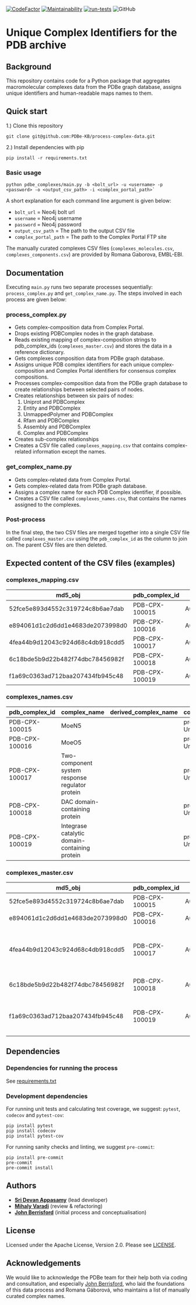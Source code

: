 [![CodeFactor](https://www.codefactor.io/repository/github/pdbe-kb/process-complex-data/badge)](https://www.codefactor.io/repository/github/pdbe-kb/process-complex-data)
[![Maintainability](https://api.codeclimate.com/v1/badges/aee4f254bddad263bf12/maintainability)](https://codeclimate.com/github/PDBe-KB/process-complex-data/maintainability)
[![run-tests](https://github.com/PDBe-KB/process-complex-data/actions/workflows/tests.yml/badge.svg)](https://github.com/PDBe-KB/process-complex-data/actions/workflows/tests.yml)
![GitHub](https://img.shields.io/github/license/pdbe-kb/process-complex-data)

Unique Complex Identifiers for the PDB archive
==

## Background

This repository contains code for a Python package that aggregates macromolecular complexes data from the PDBe graph database, assigns unique identifiers and human-readable maps names to them.

## Quick start

1.) Clone this repository

```shell
git clone git@github.com:PDBe-KB/process-complex-data.git
```

2.) Install dependencies with pip

```shell
pip install -r requirements.txt
```

### Basic usage

```shell
python pdbe_complexes/main.py -b <bolt_url> -u <username> -p <password> -o <output_csv_path> -i <complex_portal_path>`
```

A short explanation for each command line argument is given below:

- `bolt_url` = Neo4j bolt url
- `username` = Neo4j username
- `password` = Neo4j password
- `output_csv_path` = The path to the output CSV file
- `complex_portal_path` = The path to the Complex Portal FTP site

The manually curated complexes CSV files (`complexes_molecules.csv`, `complexes_components.csv`) are provided by Romana Gaborova, EMBL-EBI.

## Documentation

Executing `main.py` runs two separate processes sequentially: `process_complex.py` and `get_complex_name.py`.
The steps involved in each process are given below:

### process_complex.py
- Gets complex-composition data from Complex Portal.
- Drops existing PDBComplex nodes in the graph database.
- Reads existing mapping of complex-composition strings to pdb_complex_ids (`complexes_master.csv`) and stores the data in a reference dictionary.
- Gets complexes composition data from PDBe graph database.
- Assigns unique PDB complex identifiers for each unique complex-composition and Complex Portal identifiers for consensus complex compositions.
- Processes complex-composition data from the PDBe graph database to create relationships between selected pairs of nodes.
- Creates relationships between six pairs of nodes:
  1. Uniprot and PDBComplex
  2. Entity and PDBComplex
  3. UnmappedPolymer and PDBComplex
  4. Rfam and PDBComplex
  5. Assembly and PDBComplex
  6. Complex and PDBComplex
- Creates sub-complex relationships
- Creates a CSV file called `complexes_mapping.csv` that contains complex-related information except the names.

### get_complex_name.py
- Gets complex-related data from Complex Portal.
- Gets complex-related data from PDBe graph database.
- Assigns a complex name for each PDB Complex identifier, if possible.
- Creates a CSV file called `complexes_names.csv`, that contains the names assigned to the complexes.

### Post-process

In the final step, the two CSV files are merged together into a single CSV file called `complexes_master.csv` using the `pdb_complex_id` as the column to join on. The parent CSV files are then deleted.

## Expected content of the CSV files (examples)

### complexes_mapping.csv

|md5_obj                         |pdb_complex_id|accession           |complex_portal_id|entries                           |
|--------------------------------|--------------|--------------------|-----------------|----------------------------------|
|52fce5e893d4552c319724c8b6ae7dab|PDB-CPX-100015|A0A010_2_67581      |                 |5b01_1,5b00_1                     |
|e894061d1c2d6dd1e4683de2073998d0|PDB-CPX-100016|A0A011_2_67581      |                 |3vkc_1,3vkd_1,3vka_1,3vkb_1,3vk5_1|
|4fea44b9d12043c924d68c4db918cdd5|PDB-CPX-100017|A0A014C6J9_2_1310912|                 |6br7_1                            |
|6c18bde5b9d22b482f74dbc78456982f|PDB-CPX-100018|A0A014M399_2_1188239|                 |7dg0_1,7dfx_1                     |
|f1a69c0363ad712baa207434fb945c48|PDB-CPX-100019|A0A016UZK2_3_53326  |                 |7a4a_1                            |

### complexes_names.csv

|pdb_complex_id                  |complex_name  |derived_complex_name|complex_name_type        |
|--------------------------------|--------------|--------------------|-------------------------|
|PDB-CPX-100015                  |MoeN5         |                    |protein name from UniProt|
|PDB-CPX-100016                  |MoeO5         |                    |protein name from UniProt|
|PDB-CPX-100017                  |Two-component system response regulator protein|                    |protein name from UniProt|
|PDB-CPX-100018                  |DAC domain-containing protein|                    |protein name from UniProt|
|PDB-CPX-100019                  |Integrase catalytic domain-containing protein|                    |protein name from UniProt|


### complexes_master.csv

|md5_obj                         |pdb_complex_id|accession           |complex_portal_id        |entries.                          |complex_name                                   |derived_complex_name|complex_name_type        |
|--------------------------------|--------------|--------------------|-------------------------|----------------------------------|-----------------------------------------------|--------------------|-------------------------|
|52fce5e893d4552c319724c8b6ae7dab|PDB-CPX-100015|A0A010_2_67581      |                         |5b01_1,5b00_1                     |MoeN5                                          |                    |protein name from UniProt|
|e894061d1c2d6dd1e4683de2073998d0|PDB-CPX-100016|A0A011_2_67581      |                         |3vkc_1,3vkd_1,3vka_1,3vkb_1,3vk5_1|MoeO5                                          |                    |protein name from UniProt|
|4fea44b9d12043c924d68c4db918cdd5|PDB-CPX-100017|A0A014C6J9_2_1310912|                         |6br7_1                            |Two-component system response regulator protein|                    |protein name from UniProt|
|6c18bde5b9d22b482f74dbc78456982f|PDB-CPX-100018|A0A014M399_2_1188239|                         |7dg0_1,7dfx_1                     |DAC domain-containing protein                  |                    |protein name from UniProt|
|f1a69c0363ad712baa207434fb945c48|PDB-CPX-100019|A0A016UZK2_3_53326  |                         |7a4a_1                            |Integrase catalytic domain-containing protein  |                    |protein name from UniProt|

## Dependencies

### Dependencies for running the process
See [requirements.txt](https://github.com/PDBe-KB/process-complex-data/blob/development/requirements.txt)

### Development dependencies

For running unit tests and calculating test coverage, we suggest: `pytest`, `codecov` and `pytest-cov`:

```shell
pip install pytest
pip install codecov
pip install pytest-cov
```

For running sanity checks and linting, we suggest `pre-commit`:

```shell
pip install pre-commit
pre-commit
pre-commit install
```

## Authors
- **[Sri Devan Appasamy](https://github.com/sridevan)** (lead developer)
- **[Mihaly Varadi](https://github.com/mvaradi)** (review & refactoring)
- **[John Berrisford](https://github.com/berrisfordjohn)** (initial process and conceptualisation)

## License
Licensed under the Apache License, Version 2.0.
Please see [LICENSE](https://github.com/PDBe-KB/process-complex-data/blob/development/LICENSE).

## Acknowledgements
We would like to acknowledge the PDBe team for their help both via coding
and consultation, and especially [John Berrisford](https://github.com/berrisfordjohn), who laid the foundations
of this data process and Romana Gáborová, who maintains a list of manually curated complex names.
